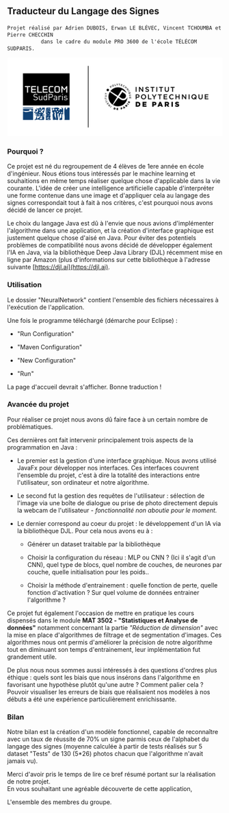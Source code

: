 ## Traducteur du Langage des Signes


    Projet réalisé par Adrien DUBOIS, Erwan LE BLÉVEC, Vincent TCHOUMBA et Pierre CHECCHIN 
               dans le cadre du module PRO 3600 de l'école TÉLÉCOM SUDPARIS.

![Test](https://github.com/Erwanlbv/Projet-Info/blob/master/NeuralNetwork/src/main/resources/Logo_TSP_Colored.png)

### Pourquoi ?

Ce projet est né du regroupement de 4 élèves de 1ere année en école
d'ingénieur. Nous étions tous intéressés par le machine learning et
souhaitions en même temps réaliser quelque chose d'applicable dans la
vie courante. L'idée de créer une intelligence artificielle capable
d'interpréter une forme contenue dans une image et d'appliquer cela au
langage des signes correspondait tout à fait à nos critères, c'est
pourquoi nous avons décidé de lancer ce projet.

Le choix du langage Java est dû à l'envie que nous avions d'implémenter
l'algorithme dans une application, et la création d'interface graphique
est justement quelque chose d'aisé en Java. Pour éviter des potentiels
problèmes de compatibilité nous avons décidé de développer également
l'IA en Java, via la bibliothèque Deep Java Library (DJL) récemment mise
en ligne par Amazon (plus d'informations sur cette bibliothèque à
l'adresse suivante [https://djl.ai](https://djl.ai).

### Utilisation 

Le dossier "NeuralNetwork" contient l'ensemble des fichiers nécessaires
à l'exécution de l'application.

Une fois le programme téléchargé (démarche pour Eclipse) :

-   "Run Configuration"

-   "Maven Configuration"

-   "New Configuration"

-   "Run"

La page d'accueil devrait s'afficher. Bonne traduction !

### Avancée du projet 

Pour réaliser ce projet nous avons dû faire face à un certain nombre de
problématiques.

Ces dernières ont fait intervenir principalement trois aspects de la
programmation en Java :

-   Le premier est la gestion d'une interface graphique. Nous avons utilisé JavaFx pour développer nos interfaces. Ces interfaces
    couvrent l'ensemble du projet, c'est à dire la totalité des interactions entre l'utilisateur, son ordinateur et notre algorithme.

-   Le second fut la gestion des requêtes de l'utilisateur : sélection de l'image via une boîte de dialogue ou prise de photo directement 
    depuis la webcam de l'utilisateur - *fonctionnalité non aboutie pour le moment.*

-   Le dernier correspond au coeur du projet : le développement d'un IA via la bibliothèque DJL. Pour cela nous avons eu à :

    -   Générer un dataset traitable par la bibliothèque

    -   Choisir la configuration du réseau : MLP ou CNN ? (Ici il s'agit d'un CNN), quel type de blocs, quel nombre de couches, de
        neurones par couche, quelle initialisation pour les poids..

    -   Choisir la méthode d'entrainement : quelle fonction de perte, quelle fonction d'activation ? Sur quel volume de données entrainer l'algorithme ?

Ce projet fut également l'occasion de mettre en pratique les cours
dispensés dans le module **MAT 3502 - "Statistiques et Analyse de
données"** notamment concernant la partie *"Réduction de dimension"* avec
la mise en place d'algorithmes de filtrage et de segmentation d'images.
Ces algorithmes nous ont permis d'améliorer la précision de notre
algorithme tout en diminuant son temps d'entrainement, leur
implémentation fut grandement utile.

De plus nous nous sommes aussi intéressés à des questions d'ordres plus
éthique : quels sont les biais que nous insérons dans l'algorithme en
favorisant une hypothèse plutôt qu'une autre ? Comment palier cela ?
Pouvoir visualiser les erreurs de biais que réalisaient nos modèles à
nos débuts a été une expérience particulièrement enrichissante.

### Bilan 

Notre bilan est la création d'un modèle fonctionnel, capable de
reconnaître avec un taux de réussite de 70% un signe parmis ceux de
l'alphabet du langage des signes (moyenne calculée à
partir de tests réalisés sur 5 dataset "Tests" de 130 (5\*26) photos
chacun que l'algorithme n'avait jamais vu).

Merci d'avoir pris le temps de lire ce bref résumé portant sur la
réalisation de notre projet.  
En vous souhaitant une agréable découverte de cette application,

L'ensemble des membres du groupe.
